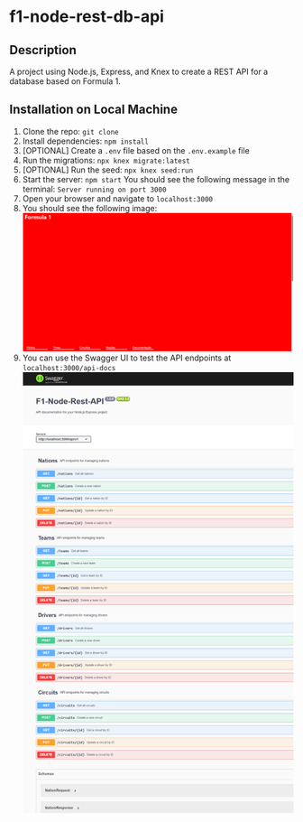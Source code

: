# f1-node-rest-db-api

## Description

A project using Node.js, Express, and Knex to create a REST API for a database based on Formula 1.

## Installation on Local Machine

1. Clone the repo: `git clone`
2. Install dependencies: `npm install`
3. [OPTIONAL] Create a `.env` file based on the `.env.example` file
4. Run the migrations: `npx knex migrate:latest`
5. [OPTIONAL] Run the seed: `npx knex seed:run`
6. Start the server: `npm start`
  You should see the following message in the terminal: `Server running on port 3000`
7. Open your browser and navigate to `localhost:3000`
8. You should see the following image:
![index.html](./assets/index.png)
9. You can use the Swagger UI to test the API endpoints at `localhost:3000/api-docs`
![Swagger UI](./assets/swagger.png)